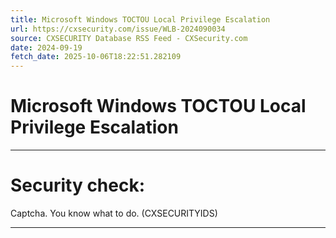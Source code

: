 ```yaml
---
title: Microsoft Windows TOCTOU Local Privilege Escalation
url: https://cxsecurity.com/issue/WLB-2024090034
source: CXSECURITY Database RSS Feed - CXSecurity.com
date: 2024-09-19
fetch_date: 2025-10-06T18:22:51.282109
---
```


# Microsoft Windows TOCTOU Local Privilege Escalation

---

# Security check:

Captcha. You know what to do. (CXSECURITYIDS)

---